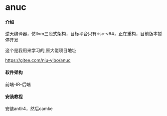 # anuc

#### 介绍
逆天编译器，仿llvm三段式架构，目标平台只有risc-v64，正在重构，目前版本暂停开发

这个是我用来学习的,原大佬项目地址

https://gitee.com/niu-yibo/anuc

#### 软件架构
前端-IR-后端


#### 安装教程

安装antlr4，然后camke
